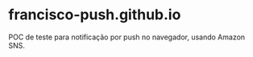 # francisco-push.github.io

POC de teste para notificação por push no navegador, usando Amazon SNS.
